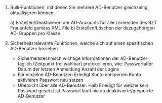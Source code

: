 1. Bulk-Funktionen, mit denen Sie mehrere AD-Benutzer gleichzeitig aktualisieren können

    a) Erstellen/Deaktivieren der AD-Accounts für alle Lernenden des BZT Frauenfeld gemäss XML File
    b) Erstellen/Löschen der dazugehörigen AD-Gruppen pro Klasse


2. Sicherheitsrelevante Funktionen, welche sich auf einen spezifischen AD-Benutzer beziehen

    - Sicherheitstechnisch wichtige Informationen der AD-Benutzer täglich (Zeitpunkt frei wählbar) protokollieren, wie:
        Passwortalter
        Datum der letzten Anmeldung
        Anzahl der Logins
    - Für einzelne AD-Benutzer: Erledigt
        Konto entsperren
        Konto aktivieren
        Passwort neu setzen
    - Übersicht über alle AD-Benutzer: Halb Erledigt
        für welche kein Passwort gesetzt ist
        Passwort läuft nie ab
        deaktivierte/gesperrte AD-Benutzer